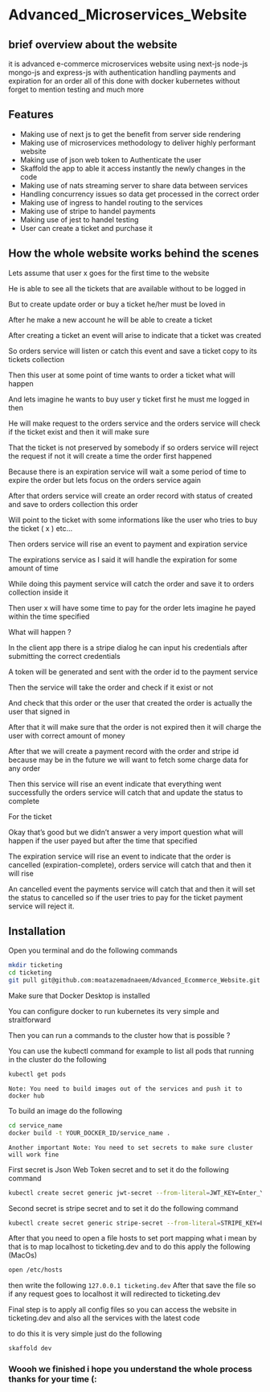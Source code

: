 # Advanced_Microservices_Website

## brief overview about the website
it is advanced e-commerce microservices 
website using next-js node-js mongo-js and express-js with authentication handling 
payments and expiration for an order all of this done with docker 
kubernetes without forget to mention testing and much more 

## Features

- Making use of next js to get the benefit from server side rendering
- Making use of microservices methodology to deliver highly performant website
- Making use of json web token to Authenticate the user 
- Skaffold the app to able it access instantly the newly changes in the code 
- Making use of nats streaming server to share data between services
- Handling concurrency issues so data get processed in the correct order
- Making use of ingress to handel routing to the services
- Making use of stripe to handel payments
- Making use of jest to handel testing 
- User can create a ticket and purchase it

## How the whole website works behind the scenes 

Lets assume that user x goes for the first time to the website

He is able to see all the tickets that are available without to be logged in

But to create update order or buy a ticket he/her must be loved in

After he make a new account he will be able to create a ticket

After creating a ticket an event will arise to indicate that a ticket was created

So orders service will listen or catch this event and save a ticket copy to its tickets collection

Then this user at some point of time wants to order a ticket what will happen

And lets imagine he wants to buy user y ticket first he must me logged in then 

He will make request to the orders service and the orders service will check if the ticket exist and then it will make sure

That the ticket is not preserved by somebody if so orders service will reject the request if not it will create a time the order first happened

Because there is an expiration service will wait a some period of time to expire the order but lets focus on the orders service again

After that orders service will create an order record with status of created and save to orders collection this order 

Will point to the ticket with some informations like the user who tries to buy the ticket ( x ) etc…

Then orders service will rise an event to payment and expiration service

The expirations service as I said it will handle the expiration for some amount of time

While doing this payment service will catch the order and save it to orders collection inside it 

Then user x will have some time to pay for the order lets imagine he payed within the time specified 

What will happen ?

In the client app there is a stripe dialog he can input his credentials after submitting the correct credentials 

A token will be generated and sent with the order id to the payment service

Then the service will take the order and check if it exist or not

And check that this order or the user that created the order is actually the user that signed in 

After that it will make sure that the order is not expired then it will charge the user with correct amount of money 

After that we will create a payment record with the order and stripe id because may be in the future we will want to fetch some charge data for any order

Then this service will rise an event indicate that everything went successfully the orders service will catch that and update the status to complete 

For the ticket 

Okay that’s good but we didn’t answer  a very import question what will happen if the user payed but after the time that specified 

The expiration service will rise an event to indicate that the order is cancelled (expiration-complete), orders service will catch that and then it will rise 

An cancelled event the payments service will catch that and then it will set the status to cancelled so if the user tries to pay for the ticket payment service will reject it.

## Installation

Open you terminal and do the following commands

```sh
mkdir ticketing
cd ticketing
git pull git@github.com:moatazemadnaeem/Advanced_Ecommerce_Website.git
```
Make sure that Docker Desktop is installed 

You can configure docker to run kubernetes its very simple and straitforward

Then you can run a commands to the cluster how that is possible ?

You can use the kubectl command for example to list all pods that running in the cluster do the following 

```sh
kubectl get pods
```
`Note: You need to build images out of the services and push it to docker hub`

To build an image do the following

```sh
cd service_name
docker build -t YOUR_DOCKER_ID/service_name .
```
`Another important Note: You need to set secrets to make sure cluster will work fine`

First secret is Json Web Token secret and to set it do the following command

```sh
kubectl create secret generic jwt-secret --from-literal=JWT_KEY=Enter_Your_Secret
```

Second secret is stripe secret and to set it do the following command

```sh
kubectl create secret generic stripe-secret --from-literal=STRIPE_KEY=Enter_Your_Secret
```

After that you need to open a file hosts to set port mapping what i mean by that is to map localhost to ticketing.dev 
and to do this apply the following (MacOs)

```sh
open /etc/hosts
```

then write the following 
`127.0.0.1 ticketing.dev`
After that save the file so if any request goes to localhost it will redirected to ticketing.dev

Final step is to apply all config files so you can access the website in ticketing.dev and also all the services with the latest code 

to do this it is very simple just do the following 

```sh
skaffold dev
```

### Woooh we finished i hope you understand the whole process thanks for your time (:

